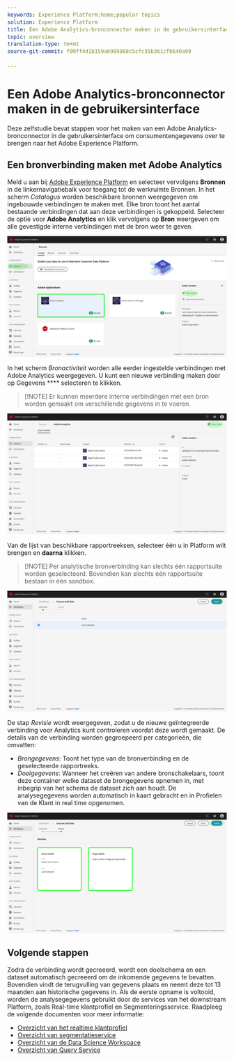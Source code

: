 ```yaml
---
keywords: Experience Platform;home;popular topics
solution: Experience Platform
title: Een Adobe Analytics-bronconnector maken in de gebruikersinterface
topic: overview
translation-type: tm+mt
source-git-commit: f09ff4d1b159a6989868c5cfc35b361cfb640a99

---
```



# Een Adobe Analytics-bronconnector maken in de gebruikersinterface

Deze zelfstudie bevat stappen voor het maken van een Adobe Analytics-bronconnector in de gebruikersinterface om consumentengegevens over te brengen naar het Adobe Experience Platform.

## Een bronverbinding maken met Adobe Analytics

Meld u aan bij <a href="https://platform.adobe.com" target="_blank">Adobe Experience Platform</a> en selecteer vervolgens **Bronnen** in de linkernavigatiebalk voor toegang tot de werkruimte Bronnen. In het scherm *Catalogus* worden beschikbare bronnen weergegeven om ingebouwde verbindingen te maken met. Elke bron toont het aantal bestaande verbindingen dat aan deze verbindingen is gekoppeld. Selecteer de optie voor **Adobe Analytics** en klik vervolgens op **Bron** weergeven om alle gevestigde interne verbindingen met de bron weer te geven.

![](../../../../images/tutorials/create/analytics/AA-sources_catalog.png)

In het scherm *Bronactiviteit* worden alle eerder ingestelde verbindingen met Adobe Analytics weergegeven. U kunt een nieuwe verbinding maken door op Gegevens **** selecteren te klikken.

>[!NOTE] Er kunnen meerdere interne verbindingen met een bron worden gemaakt om verschillende gegevens in te voeren.

![](../../../..//images/tutorials/create/analytics/AA-source_activity.png)

Van de lijst van beschikbare rapportreeksen, selecteer één u in Platform wilt brengen en **daarna** klikken.

>[!NOTE] Per analytische bronverbinding kan slechts één rapportsuite worden geselecteerd. Bovendien kan slechts één rapportsuite bestaan in één sandbox.

![](../../../../images/tutorials/create/analytics/AA-select_data.png)

De stap *Revisie* wordt weergegeven, zodat u de nieuwe geïntegreerde verbinding voor Analytics kunt controleren voordat deze wordt gemaakt. De details van de verbinding worden gegroepeerd per categorieën, die omvatten:

* *Brongegevens*: Toont het type van de bronverbinding en de geselecteerde rapportreeks.
* *Doelgegevens*: Wanneer het creëren van andere bronschakelaars, toont deze container welke dataset de brongegevens opnemen in, met inbegrip van het schema de dataset zich aan houdt. De analysegegevens worden automatisch in kaart gebracht en in Profielen van de Klant in real time opgenomen.

![](../../../../images/tutorials/create/analytics/AA-review.png)

## Volgende stappen

Zodra de verbinding wordt gecreeerd, wordt een doelschema en een dataset automatisch gecreeerd om de inkomende gegevens te bevatten. Bovendien vindt de terugvulling van gegevens plaats en neemt deze tot 13 maanden aan historische gegevens in. Als de eerste opname is voltooid, worden de analysegegevens gebruikt door de services van het downstream Platform, zoals Real-time klantprofiel en Segmenteringsservice. Raadpleeg de volgende documenten voor meer informatie:

* [Overzicht van het realtime klantprofiel](../../../../../profile/home.md)
* [Overzicht van segmentatieservice](../../../../../segmentation/home.md)
* [Overzicht van de Data Science Workspace](../../../../../data-science-workspace/home.md)
* [Overzicht van Query Service](../../../../../query-service/home.md)

